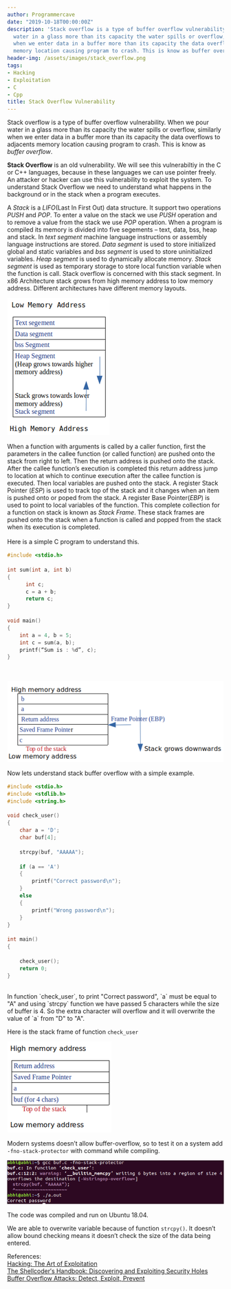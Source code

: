 ```yaml
---
author: Programmercave
date: "2019-10-18T00:00:00Z"
description: 'Stack overflow is a type of buffer overflow vulnerability. When we pour
  water in a glass more than its capacity the water spills or overflow, similarly
  when we enter data in a buffer more than its capacity the data overflows to adjacents
  memory location causing program to crash. This is know as buffer overflow. '
header-img: /assets/images/stack_overflow.png
tags:
- Hacking
- Exploitation
- C
- Cpp
title: Stack Overflow Vulnerability
---
```




Stack overflow is a type of buffer overflow vulnerability. When we pour water in a glass more than its capacity the water spills or overflow, similarly when we enter data in a buffer more than its capacity the data overflows to adjacents memory location causing program to crash. This is know as *buffer overflow*. 

**Stack Overflow** is an old vulnerability.  We will see this vulnerabiltiy in the C or  C++ languages, because in these languages we can use pointer freely. An attacker or hacker can use this vulnerability to exploit the system. To understand Stack Overflow we need to understand what happens in the background or in the stack when a program executes.

A *Stack* is a *LIFO*(Last In First Out) data structure. It support two operations *PUSH* and *POP*. To enter a value on the stack we use *PUSH* operation and to remove a value from the stack we use *POP* operation. When a program is compiled its memory is divided into five segements – text, data, bss, heap and stack. In *text segment* machine language instructions or assembly language instructions are stored. *Data segment* is used to store initialized global and static variables and *bss segment* is used to store uninitialized variables. *Heap segment* is used to dynamically allocate memory. *Stack segment* is used as temporary storage to store local function variable when the function is call. Stack overflow is concerned with this stack segment. In x86 Architecture stack grows from high memory address to low memory address. Different architectures have different memory layouts.

![Memory Layout](/assets/images/stack_overflow.png)
                              
When a function with arguments is called by a caller function, first the parameters in the callee function (or called function) are pushed onto the stack from right to left. Then the return address is pushed onto the stack. After the callee function’s execution is completed this return address jump to location at which to continue execution after the callee function is executed. Then local variables are pushed onto the stack. A register Stack Pointer (*ESP*) is used to track top of the stack and it changes when an item is pushed onto or poped from the stack. A register Base Pointer(*EBP*) is used to point to local variables of the function. This complete collection for a function on stack is known as *Stack Frame*. These stack frames are pushed onto the stack when a function is called and popped from the stack when its execution is completed.
 <br/><input type="hidden" name="IL_IN_ARTICLE"> <br/>
Here is a simple C program to understand this.

```cpp
#include <stdio.h>

int sum(int a, int b)
{
      int c;
      c = a + b;
      return c;
}

void main()
{
    int a = 4, b = 5;
    int c = sum(a, b);    
    printf(“Sum is : %d”, c);
}
```
 <br/><input type="hidden" name="IL_IN_ARTICLE"> <br/>
![Stack Frame](/assets/images/stack_overflow1.png)

Now lets understand stack buffer overflow with a simple example.

```cpp
#include <stdio.h>
#include <stdlib.h>
#include <string.h>

void check_user()
{
	char a = 'D';
	char buf[4];

	strcpy(buf, "AAAAA");
	
	if (a == 'A')
	{
		printf("Correct password\n");
	}
	else
	{
		printf("Wrong password\n");
	}
}	

int main()
{

	check_user();
	return 0;
}
```

<br/>
In function `check_user`, to print "Correct password", `a` must be equal to "A" and using `strcpy` function we have passed 5 characters while the size of buffer is 4. So the extra character will overflow and it will overwrite the value of `a` from "D" to "A".

Here is the stack frame of function `check_user`

![Stack Frame](/assets/images/stack_overflow2.png)
         
Modern systems doesn’t allow buffer-overflow, so to test it on a system add `-fno-stack-protector` with command while compiling.

![Output](/assets/images/buffer_overflow.png)

The code was compiled and run on Ubuntu 18.04.

We are able to overwrite variable because of function `strcpy()`. It doesn’t allow bound checking means it doesn’t check the size of the data being entered.

References:<br/>
[Hacking: The Art of Exploitation](https://amzn.to/32swlVg)<br/>
[The Shellcoder′s Handbook: Discovering and Exploiting Security Holes](https://amzn.to/2MoVcUh)<br/>
[Buffer Overflow Attacks: Detect, Exploit, Prevent](https://amzn.to/2VUdY9p)<br/>

